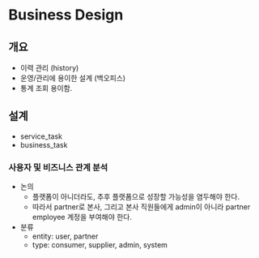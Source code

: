 # Business Design

##  개요
* 이력 관리 (history)
* 운영/관리에 용이한 설계 (백오피스)
* 통계 조회 용이함.

##  설계
* service_task
* business_task

### 사용자 및 비즈니스 관계 분석
* 논의
  * 플랫폼이 아니더라도, 추후 플랫폼으로 성장할 가능성을 염두해야 한다.
  * 따라서 partner로 본사, 그리고 본사 직원들에게 admin이 아니라 partner employee 계정을 부여해야 한다.
* 분류
  * entity: user, partner
  * type: consumer, supplier, admin, system
  
